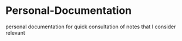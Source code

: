 # Personal-Documentation
 personal documentation for quick consultation of notes that I consider relevant
